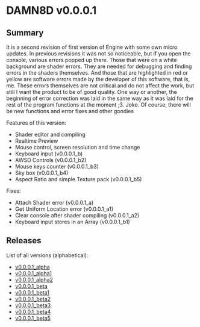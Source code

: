 # DAMN8D v0.0.0.1

## Summary

It is a second revision of first version of Engine with some own micro updates. In previous revisions it was not so noticeable, but if you open the console, various errors popped up there. Those that were on a white background are shader errors. They are needed for debugging and finding errors in the shaders themselves. And those that are highlighted in red or yellow are software errors made by the developer of this software, that is, me. These errors themselves are not critical and do not affect the work, but still I want the product to be of good quality. One way or another, the beginning of error correction was laid in the same way as it was laid for the rest of the program functions at the moment ;3. Joke. Of course, there will be new functions and error fixes and other goodies

Features of this version:

* Shader editor and compiling
* Realtime Preview
* Mouse control, screen resolution and time change
* Keyboard input (v0.0.0.1_b)
* AWSD Controls (v0.0.0.1_b2)
* Mouse keys counter (v0.0.0.1_b3)
* Sky box (v0.0.0.1_b4)
* Aspect Ratio and simple Texture pack (v0.0.0.1_b5)

Fixes:

* Attach Shader error (v0.0.0.1_a)
* Get Uniform Location error (v0.0.0.1_a1)
* Clear console after shader compiling (v0.0.0.1_a2)
* Keyboard input stores in an Array (v0.0.0.1_b1)

## Releases

List of all versions (alphabetical):

* [v0.0.0.1_alpha](v0.0.0.1_a/index.html)
* [v0.0.0.1_alpha1](v0.0.0.1_a1/index.html)
* [v0.0.0.1_alpha2](v0.0.0.1_a2/index.html)
* [v0.0.0.1_beta](v0.0.0.1_b/index.html)
* [v0.0.0.1_beta1](v0.0.0.1_b1/index.html)
* [v0.0.0.1_beta2](v0.0.0.1_b2/index.html)
* [v0.0.0.1_beta3](v0.0.0.1_b3/index.html)
* [v0.0.0.1_beta4](v0.0.0.1_b4/index.html)
* [v0.0.0.1_beta5](v0.0.0.1_b5/index.html)
